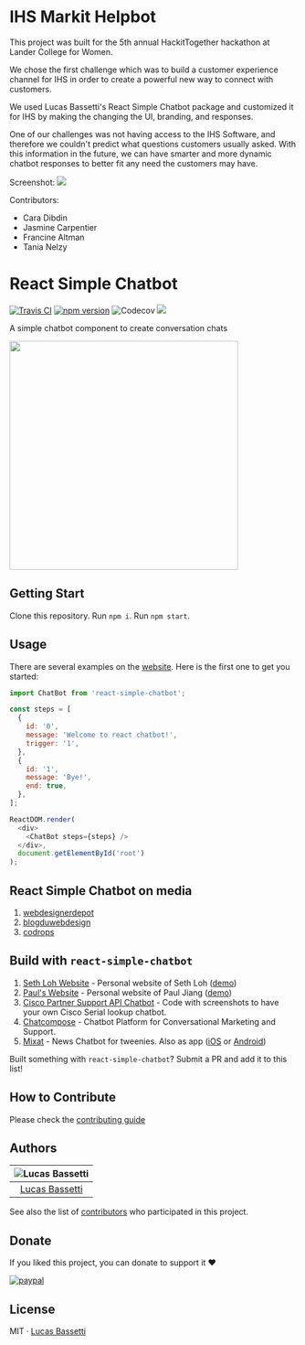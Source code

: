 # IHS Markit Helpbot


This project was built for the 5th annual HackitTogether hackathon at Lander College for Women. 

We chose the first challenge which was to build a customer experience channel for IHS in order to create a powerful new way to connect with customers.

We used Lucas Bassetti's React Simple Chatbot package and customized it for IHS by making the changing the UI, branding, and responses. 

One of our challenges was not having access to the IHS Software, and therefore we couldn't predict what questions customers usually asked. With this information in the future, we can have smarter and more dynamic chatbot responses to better fit any need the customers may have.

Screenshot: ![](https://i.imgur.com/BRkCPuM.png)

Contributors:
  - Cara Dibdin
  - Jasmine Carpentier
  - Francine Altman
  - Tania Nelzy


# React Simple Chatbot

<a href="https://travis-ci.org/LucasBassetti/react-simple-chatbot"><img src="https://travis-ci.org/LucasBassetti/react-simple-chatbot.svg?branch=master" alt="Travis CI" /></a> <a href="https://badge.fury.io/js/react-simple-chatbot"><img src="https://badge.fury.io/js/react-simple-chatbot.svg" alt="npm version"></a>
  <img src="https://codecov.io/gh/LucasBassetti/react-simple-chatbot/branch/master/graph/badge.svg" alt="Codecov" />
</a> <a href="https://beerpay.io/LucasBassetti/react-simple-chatbot"><img src="https://beerpay.io/LucasBassetti/react-simple-chatbot/badge.svg?style=flat" /></a>

A simple chatbot component to create conversation chats

<img src="https://cloud.githubusercontent.com/assets/1014326/25716667/2d4bb4c4-30d6-11e7-996e-30c8fb316361.gif" height="400" />

## Getting Start
Clone this repository. 
Run ```npm i```. 
Run ```npm start```.

## Usage

There are several examples on the [website](http://lucasbassetti.com.br/react-simple-chatbot). Here is the first one to get you started:

``` javascript
import ChatBot from 'react-simple-chatbot';

const steps = [
  {
    id: '0',
    message: 'Welcome to react chatbot!',
    trigger: '1',
  },
  {
    id: '1',
    message: 'Bye!',
    end: true,
  },
];

ReactDOM.render(
  <div>
    <ChatBot steps={steps} />
  </div>,
  document.getElementById('root')
);
```

## React Simple Chatbot on media

1. [webdesignerdepot](https://www.webdesignerdepot.com/2017/08/whats-new-for-designers-august-2017/)
2. [blogduwebdesign](http://www.blogduwebdesign.com/webdesign/ressources-web-du-lundi-aout-164/2507)
3. [codrops](https://tympanus.net/codrops/collective/collective-335/)

## Build with `react-simple-chatbot`

1. [Seth Loh Website](https://github.com/lackdaz/lackdaz.github.io) - Personal website of Seth Loh ([demo](https://www.sethloh.com))
2. [Paul's Website](https://psheon.github.io/) - Personal website of Paul Jiang ([demo](https://psheon.github.io/archives/))
3. [Cisco Partner Support API Chatbot](https://github.com/btotharye/cisco-pss-api-chatbot) - Code with screenshots to have your own Cisco Serial lookup chatbot.
4. [Chatcompose](https://www.chatcompose.com/en.html) - Chatbot Platform for Conversational Marketing and Support.
5. [Mixat](https://www.svt.se/mixat) - News Chatbot for tweenies. Also as app ([iOS](https://apps.apple.com/se/app/mixat-h%C3%A4r-f%C3%A5r-du-koll/id1239444432) or [Android](https://play.google.com/store/apps/details?id=se.svt.mixat))

Built something with `react-simple-chatbot`? Submit a PR and add it to this list!

## How to Contribute

Please check the [contributing guide](https://github.com/LucasBassetti/react-simple-chatbot/blob/master/contributing.md)

## Authors

| ![Lucas Bassetti](https://avatars3.githubusercontent.com/u/1014326?v=3&s=150)|
|:---------------------:|
|  [Lucas Bassetti](https://github.com/LucasBassetti/)   |

See also the list of [contributors](https://github.com/LucasBassetti/react-simple-chatbot/contributors) who participated in this project.

## Donate

If you liked this project, you can donate to support it :heart:

[![paypal](https://www.paypalobjects.com/en_US/i/btn/btn_donateCC_LG.gif)](https://www.paypal.com/cgi-bin/webscr?cmd=_donations&business=lucasbr%2edafonseca%40gmail%2ecom&lc=US&item_name=Lucas%20Bassetti&item_number=GitHub&currency_code=USD&bn=PP%2dDonationsBF%3abtn_donateCC_LG%2egif%3aNonHosted)

## License

MIT · [Lucas Bassetti](http://lucasbassetti.com.br)

